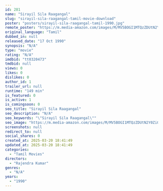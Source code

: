 ```yaml
---
id: 281
name: "Sirayil Sila Raagangal"
slug: "sirayil-sila-raagangal-tamil-movie-download"
poster: "posters/sirayil-sila-raagangal-tamil-1990.jpg"
remote_poster: "https://m.media-amazon.com/images/M/MV5BOGI1MTQzZDUtN2Y0Zi00ODk2LTlmM2MtMmE3ZjRhN2I2YmVlXkEyXkFqcGdeQXVyOTIzODUxMjk@._V1_SX300.jpg"
original_language: "Tamil"
dubbed_in: null
released_date: "17 Oct 1990"
synopsis: "N/A"
type: "movie"
rating: "N/A"
imdbid: "tt0320473"
tmdbid: null
views: 0
likes: 0
dislikes: 0
author_id: 1
trailer_url: null
runtime: "149 min"
is_featured: 0
is_active: 1
is_comingsoon: 0
seo_title: "Sirayil Sila Raagangal"
seo_description: "N/A"
seo_keywords: "\"Sirayil Sila Raagangal\""
seo_image: "https://m.media-amazon.com/images/M/MV5BOGI1MTQzZDUtN2Y0Zi00ODk2LTlmM2MtMmE3ZjRhN2I2YmVlXkEyXkFqcGdeQXVyOTIzODUxMjk@._V1_SX300.jpg"
screenshots: null
redirect_to: null
social_shares: 0
created_at: 2025-03-20 18:41:49
updated_at: 2025-03-20 18:41:49
categories:
  - "Tamil Movies"
directors:
  - "Rajendra Kumar"
genres:
  - "N/A"
years:
  - "1990"
---
```

